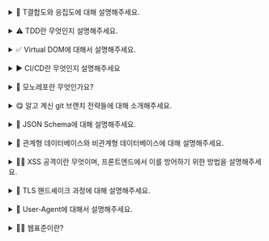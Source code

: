 <details>
<summary>🧲 T결합도와 응집도에 대해 설명해주세요.

 </summary>
<br/>
결합도와 응집도는 코드 설계의 품질을 결정하는 중요한 개념들입니다.
먼저, 결합도는 서로 다른 모듈 간에 상호 의존하고 있는 정도가 얼마나 높은지를 의미합니다. 만약 결합도가 낮으면 모듈의 독립성이 높아져 변경이 용이해지고 코드의 재사용성이 증가합니다. 반면, 결합도가 높으면 한 모듈이 변경될 때 다른 모듈도 영향을 받을 가능성이 커집니다. 이로 인해 한 부분을 수정하면 연쇄적인 변경이 발생할 가능성이 높은데, 이는 유지보수를 어렵게 만듭니다. 이상적인 설계를 위해서는 결합도를 낮추는 것이 중요합니다.
응집도는 모듈 내부 요소들이 얼마나 밀접하게 서로 관련되어 있는지를 의미합니다. 응집도가 높을수록 모듈 내부의 기능이 단일한 목적을 가지고 있습니다. 이러한 특성은 가독성과 유지보수성에 도움이 됩니다. 반대로 응집도가 낮으면 하나의 모듈이 여러 가지 역할을 수행하게 되어 코드가 복잡해지고, 예측 가능성이 낮아져 수정할 때 예상치 못한 부작용이 발생할 가능성이 높아집니다. 따라서 이상적인 코드 설계를 위해서는 응집도를 높이는 것이 중요합니다.
주로 결합도와 응집도는 서로 반비례하는 경향이 있습니다. 일반적으로 결합도가 낮을수록 응집도가 높아지고, 반대로 결합도가 높으면 응집도가 낮아지는 경우가 많습니다.
결합도 및 응집도와 관련된 예시를 설명해주실 수 있나요? 🤔
예를 들어, 하나의 모듈이 다른 모듈의 내부 구현에 직접 접근한다면 결합도가 높은 상태입니다. 인터페이스를 통해 의존 관계를 느슨하게 만들면 결합도를 낮출 수 있습니다.
한편, 하나의 파일에서 사용자 인증과 데이터베이스 처리를 함께 담당한다면 응집도가 낮다고 볼 수 있습니다. 이러한 경우 인증 관련 로직과 데이터베이스 처리를 분리하여 각각의 책임을 명확히 하면 응집도를 높일 수 있습니다.

</details>
<br/>

<details>
<summary>⚠️ TDD란 무엇인지 설명해주세요.</summary>
<br/>
TDD(Test-Driven Development)는 소프트웨어 개발 방법론 중 하나로, **테스트를 먼저 작성한 후 실제 코드를 작성하는 방법론**입니다.

TDD는 일반적으로 ‘Red-Green-Refactor’ 사이클을 따릅니다. 첫 번째 단계는 Red로, 실패하는 테스트를 작성하는 것입니다. 이 테스트는 아직 구현되지 않은 기능에 대한 테스트로, 코드가 이를 통과하지 못하는 상태에서 시작됩니다. 두 번째 단계는 Green으로, 테스트를 통과할 수 있도록 최소한의 코드를 작성합니다. 이 단계에서는 테스트를 통과시키는 것만 목표로 하여 코드를 간결하게 작성합니다. 마지막 단계는 Refactor로, 작성한 코드를 리팩토링하여 가독성이나 성능을 개선합니다. 이때 테스트는 여전히 통과해야 하므로, 리팩토링이 기능에 영향을 미치지 않도록 합니다.

## **TDD에는 어떤 장점이 있나요? 🤔**

TDD는 여러 장점이 있습니다.

첫째, **디버깅 시간을 단축**할 수 있습니다. 자동화된 테스트를 통해 오작동하는 영역을 쉽게 좁혀나갈 수 있습니다.

둘째, **리팩토링이 용이**해집니다. 작성된 테스트가 리팩토링 후에도 코드가 올바르게 동작하는지 확인해 주기 때문에, 코드를 수정하는 데 자신감을 가질 수 있습니다.

셋째, **좋은 설계가 유도**됩니다. 테스트를 통해 요구 사항을 명확하게 이해하고, 이를 바탕으로 더 나은 설계를 할 수 있습니다. 또 각 기능을 테스트하기 용이하게 만드는 과정에서 자연스럽게 좋은 설계가 유도됩니다.

처음에는 테스트를 작성하는 데 시간이 소요될 수 있지만, 장기적으로는 위와 같은 장점들로 인해 생산성이 오히려 높아지는 효과를 누릴 수 있습니다.

</details>
<br/>

<details>
<summary>✅ Virtual DOM에 대해서 설명해주세요.</summary>
<br/>
Virtual DOM은 React에서 사용되는 핵심 개념으로, **실제 DOM을 JS 객체 형태로 복제한 가벼운 사본**이라고 할 수 있습니다. 브라우저의 DOM은 구조적으로 복잡하고, 이를 직접 조작하는 작업은 성능 비용이 상당히 높습니다. Virtual DOM은 이를 개선하여 웹 애플리케이션의 성능을 최적화하기 위해 등장했습니다.

Virtual DOM의 핵심 아이디어는 **상태 변경이 발생할 때마다 전체 UI를 Virtual DOM에 반영하고, 이를 이전 상태와 비교하여 필요한 부분에 한해서 최소한의 DOM 업데이트를 수행**하는 것입니다. Virtual DOM을 업데이트하고 비교하는 일은, 실제 DOM을 조작하지 않고 메모리 상에서 업데이트와 비교가 이뤄지기 때문에 가볍고 빠르게 수행됩니다.

React에서 Virtual DOM을 활용되는 구체적인 과정은 다음과 같습니다.

1. **상태 변경**: 컴포넌트의 상태나 props가 변경되면 Virtual DOM이 다시 생성됩니다.
2. **재조정(Reconciliation)**: 비교 알고리즘을 이용해 새로운 Virtual DOM과 이전 Virtual DOM 간의 차이를 계산합니다.
3. **re-render**: 계산된 차이에 따라 실제 DOM에서 필요한 부분만 업데이트합니다.

Virtual DOM은 이처럼 DOM 업데이트의 비용을 줄이고, 브라우저 렌더링 성능을 개선합니다.

## **React는 비교(diffing) 알고리즘을 어떻게 효율화했나요? 🤔**

React는 O(n³)의 복잡도를 가질 수 있는 트리 비교 문제를, 휴리스틱을 통해 O(n)으로 최적화했습니다.

휴리스틱 알고리즘은 크게 두 가지 가정을 두고 있습니다

### **1. 서로 다른 타입의 두 요소는 서로 다른 트리를 만들어낸다.**

DOM 요소의 타입이 다르면(ex. `<div>` → `<span>`) 비교를 수행하지 않고, 해당 요소와 그 자식들을 모두 새로 생성합니다. 자식 요소들의 내용이 같더라도 이전의 트리를 모두 버리고 완전히 새로 만듭니다. 이는 비효율적으로 보일 수 있지만, 실제 애플리케이션에서 타입이 다른 경우는 보통 완전히 다른 컴포넌트로 교체되는 상황이 많기 때문에 이 가정이 대부분의 경우 효율적입니다.

만약 동일한 타입의 요소라면, 동일한 내역은 유지하고 변경된 속성만 갱신합니다.

```jsx
<div className="before" title="stuff" /><div className="after" title="stuff" />

```

예를 들어, 이 예시에서는 `className`만 수정합니다.

### **2. 개발자가 key prop을 통해, 여러 렌더링 사이에서 어떤 자식 엘리먼트가 변경되지 않아야 할지 표시해 줄 수 있다.**

같은 레벨의 자식들을 비교할 때 개발자가 입력한 `key` prop을 사용하여 요소를 식별합니다. 이를 통해 리스트 내역의 일부가 수정됐을 때 모든 아이템 요소들을 불필요하게 갱신하지 않고, 실제 변경된 요소만 감지하여 효율적으로 갱신합니다.

</details>
<br/>

<details>
<summary>▶️ CI/CD란 무엇인지 설명해주세요</summary>
<br/>
CI/CD는 애플리케이션 배포 과정을 자동화하여 더 짧은 주기로 고객에게 서비스를 제공하는 방식입니다. 먼저, CI는 **Continuous Integration**의 약어로 **지속적 통합**을 의미합니다. CD는 **Continuous Delivery(지속적 전달)** 또는 **Continuous Deployment(지속적 배포)** 를 의미합니다.

먼저, **CI**는 **개발자들이 코드 변경사항을 주기적으로 메인 브랜치에 병합하는 과정을 자동화**한 것입니다. 이 과정에서 코드 변경사항이 발생할 때마다 자동으로 빌드와 테스트를 수행하여 문제를 조기에 발견할 수 있습니다. 예를 들어, 여러 개발자가 함께 작업할 때 한 개발자의 변경사항이 다른 개발자의 작업과 충돌하거나 전체 애플리케이션에 문제를 일으킬 수 있는데, CI를 거치면 이러한 문제를 병합 이전에 미리 파악할 수 있습니다.

**CD**는 **CI 이후 단계를 자동화**하는 것으로, 애플리케이션의 변경사항을 production 환경으로 배포하는 과정을 자동화한 것입니다. **Continuous Delivery**의 경우, **배포 가능한 상태로 준비하는 과정까지**는 자동화하고 실제 배포는 사람의 승인을 거쳐 수동으로 진행합니다. 반면, **Continuous Deployment**는 **production 환경에 배포하는 과정까지** 모두 자동화합니다.

현업에서는 GitHub Actions, Jenkins, GitLab CI 등의 도구를 사용하여 CI/CD 파이프라인을 구축합니다. CI/CD 프로세스에 대한 하나의 예시를 들면 다음과 같습니다.

1. 개발자가 PR을 올리면 자동으로 테스트/빌드 실행
2. 테스트/빌드를 성공한 경우 메인 브랜치로의 머지 활성화
3. 메인 브랜치 머지 시 production 환경으로 자동 배포
</details>
<br/>

<details>
<summary>🤫 모노레포란 무엇인가요?</summary>
<br/>
모노레포는 **mono(단일)** 와 **repo(레포지토리)** 를 합친 용어로, **여러 프로젝트 또는 패키지를 하나의 코드 저장소에 통합하여 관리하는 방식**을 의미합니다.

모노레포를 구성하기 위해 대표적으로 두 가지 구성 방식이 사용됩니다.

먼저, **프로젝트 단위로 분리된 구조**를 사용합니다. 모든 프로젝트가 하나의 저장소 안에서 각각 독립적인 폴더로 구성되며, 각 폴더는 독립적인 패키지로 관리됩니다. 이때 프로젝트 간의 공통 의존성은 `yarn workspaces`나 `npm workspaces` 같은 기능을 사용해 중앙에서 관리합니다. 이를 통해 중복된 의존성을 최소화하고, 프로젝트 간 코드 공유를 쉽게 합니다.

다음으로, **공통 모듈을 별도의 폴더로 분리하는 방식**을 사용합니다. 예를 들어, 여러 프로젝트에서 자주 사용하는 유틸리티 함수, 스타일, 공통 컴포넌트를 `shared`라는 폴더에 모아두고 각 프로젝트에서 이를 가져다 사용하는 방식입니다. 이렇게 하면 공통 코드를 한 번만 업데이트해도 여러 프로젝트에 즉시 반영할 수 있어 효율적입니다.

## **모노레포의 장점은 무엇인가요? 🤔**

첫째, **여러 프로젝트의 코드 및 설정 등을 일관되게 관리할 수 있다는 점입니다.** 예를 들어, 대규모 조직에서 여러 팀이 각기 다른 서비스를 개발하더라도, 모노레포를 통해 동일한 코드베이스에서 협력할 수 있습니다. 이를 통해 공통 모듈이나 설정 등을 공유하여, 불필요한 중복 작업을 줄이고 협업 효율성을 높일 수 있습니다.

둘째, **모노레포는 중앙화된 의존성 관리를 가능하게 해줍니다.** 예를 들어, 프로젝트 내에서 공통으로 사용되는 유틸리티나 컴포넌트를 한 번 업데이트하면 모든 관련 프로젝트에 즉시 적용할 수 있습니다.

또한, **여러 프로젝트들이 동일한 버전 관리 시스템을 공유할 수 있습니다.** 이를 통해 한 프로젝트에서 변경된 사항이 다른 프로젝트에 미치는 영향을 보다 명확히 추적할 수 있습니다.

## **모노레포의 단점은 없나요? 🧐**

물론, 모노레포에도 단점이 있습니다.

첫째, **스케일링이 복잡하고 어려워집니다**. 여러 프로젝트들이 모여 있으니 코드베이스가 빠르게 커지는데, 이때 빌드 및 테스트 시간이 그와 비례하여 길어집니다. 또한, CI/CD 파이프라인 관리의 복잡도가 증가합니다. 이러한 단점을 극복하기 위해 `Nx`, `Turborepo`와 같은 모노레포 관리 툴을 이용할 수 있습니다.

또한, **권한 관리가 까다로울 수 있습니다**. 모든 프로젝트가 하나의 저장소에 통합되기 때문에 특정 팀이나 프로젝트만 접근 권한을 가지도록 설정하는 것이 어렵습니다.

이러한 단점을 고려했을 때, 작은 규모의 팀이나 단일 프로젝트 중심의 개발 환경에서는 오히려 복잡성을 증가시킬 가능성이 있어 모노레포 사용이 적합하지 않을 수 있습니다.

</details>
<br/>

<details>
<summary>😋 알고 계신 git 브랜치 전략들에 대해 소개해주세요.</summary>
<br/>
주로 경험해본 전략으로는 **Git Flow, GitHub Flow, 그리고 Trunk-Based Development**가 있습니다.

먼저, **Git Flow**를 소개해 드리겠습니다. Git Flow에서 기능 개발은 `feature` 브랜치에서 이루어지고, 완료된 후 `develop` 브랜치에 병합됩니다. 릴리스를 준비할 때는 `release` 브랜치를 따로 만들어 QA와 최종 검증을 거친 뒤, 프로덕션 코드를 관리하는 `main`에 병합하게 됩니다. 만약 긴급한 수정 사항이 발생하면 `hotfix` 브랜치를 만들어 신속히 배포하고, 수정 사항을 `develop`에도 반영합니다. Git Flow를 이용하면 대규모 프로젝트에서 굉장히 체계적이고 안정적인 관리가 가능하지만, 브랜치가 많아짐에 따라 복잡도가 올라간다는 단점이 존재합니다.

다음으로, **GitHub Flow**는 Git Flow보다 단순한 구조를 가지고 있습니다. 모든 변경 사항은 `main` 브랜치 기준으로 이루어지는데요, 새로운 기능을 개발할 때 `feature` 브랜치를 생성한 뒤 작업이 끝나면 코드 리뷰를 받고 바로 `main`에 병합합니다. 이 방식은 간소화된 프로세스를 가지고 있기 때문에 짧은 주기의 배포 환경에서 특히 유용합니다. 하지만 릴리스와 QA를 위한 별도의 브랜치가 없기 때문에, 안정성 관리가 중요한 프로젝트에는 다소 부담스러울 수 있습니다.

마지막으로, **Trunk-Based Development**는 `main(또는 trunk)` 브랜치 하나만 운용하는 방식입니다. 작업을 `main` 브랜치에 직접 커밋하거나, `feature` 브랜치를 만들고 며칠 내에 빠르게 병합합니다. 병합 주기가 짧아 코드 충돌 가능성이 적다는 장점이 있습니다. 한편, 철저한 자동화 환경이 뒷받침되어야 한다는 단점이 존재합니다.

## **Git Flow와 Github Flow 중 어떤 전략을 선호하시나요? 🤔**

선호하는 하나의 전략이 있다기보다는, 프로젝트 상황에 맞는 전략을 선택하는 게 중요하다고 생각합니다.

**Git Flow**는 릴리스 주기가 길고 QA가 중요한 프로젝트에서 사용하기 적합합니다. 예를 들어, 금융 서비스처럼 안정성과 품질이 중요한 프로젝트에서는 Git Flow가 더 적합할 것입니다. 반면, **GitHub Flow**는 자주 배포가 이루어지고 변경 사항을 빠르게 반영해야 하는 스타트업과 유사한 환경에서 유리할 것입니다.

</details>
<br/>

<details>
<summary>💬 JSON Schema에 대해 설명해주세요. </summary>
<br/>
JSON Schema는 JSON 데이터의 형식을 기술하고 검증하기 위한 명세서입니다. 특정 JSON이 어떤 구조를 가져야 하는지를 명시할 수 있도록 해줍니다.

예를 들어 회원 정보에 대한 명세를 다음과 같이 작성할 수 있습니다.

{
"type": "object",
"properties": {
"username": { "type": "string", "minLength": 3 },
"email": { "type": "string", "format": "email" },
"password": { "type": "string", "minLength": 6 }
},
"required": ["username", "email", "password"],
"additionalProperties": false
}
JSON Schema가 어떻게 활용될 수 있는지 구체적으로 설명해 드리겠습니다.

먼저, 백엔드 API와의 통신 과정에서 데이터 형식을 검증하는 데 활용될 수 있습니다. 예를 들어 백엔드에서 데이터를 내려줄 때, JSON Schema를 활용하여 그 데이터가 어떤 속성들을 가지고 있는지, 타입은 어떤지, 필수인지 아닌지 정의할 수 있습니다. 그러면 프론트엔드에서는 그 스키마를 기준으로 데이터의 유효성을 검증할 수 있어서, API 통신에서 발생할 수 있는 오류를 사전에 방지할 수 있습니다.

JSON Schema는 정적 타입 생성 도구와 통합되어 사용되며 개발 생산성을 높여주기도 합니다. 예를 들어 json-schema-to-typescript 같은 도구를 사용하면 JSON Schema로부터 TypeScript 타입을 자동 생성할 수 있습니다. 이는 API 명세에 따라 타입을 작성하거나 수정하는 시간을 아껴주며, 스키마와 타입 간의 불일치를 줄이는 데 도움이 됩니다.

또한, 설정 파일에 대한 명세서로 활용될 수 있습니다. 예를 들어 eslintrc, tsconfig, prettierrc 같은 설정 파일들은 대부분 JSON 기반 형식을 사용하는데, JSON Schema Store에서 이러한 설정 파일들의 JSON Schema를 찾아볼 수 있습니다. VSCode와 같은 에디터에서 이 스키마를 기반으로 자동 완성, 타입 힌트, 경고 메시지 등을 지원하기 때문에, 설정 실수를 줄이고 생산성을 높이는 데 큰 도움이 됩니다.

</details>
<br/>

<details>
<summary>🏧 관계형 데이터베이스와 비관계형 데이터베이스에 대해 설명해주세요.
</summary>
<br/>
관계형 데이터베이스는 데이터를 테이블 형식으로 저장하고 관리하는 데이터베이스입니다. 각 테이블은 고정된 스키마를 가지며, 행(Row)은 개별 레코드, 열(Column)은 속성을 나타냅니다. 각 테이블은 고유한 스키마를 가지고 있어, 데이터 타입과 구조가 엄격하게 정의되어 있습니다. 대표적인 예로는 MySQL, PostgreSQL, Oracle이 있습니다.

관계형 데이터베이스는 정형화된 데이터를 다룰 때 특히 유용합니다. 미리 정의된 타입과 구조가 있기 때문에 이에 부합하는지 검증하여 데이터의 일관성을 유지하기 용이합니다. 또한, 데이터 간의 관계를 명확히 표현할 수 있는 것이 큰 장점입니다. 예를 들어 사용자와 주문 데이터를 각각 테이블로 만들고, 사용자 ID를 외래키로 설정해 두 테이블을 연결할 수 있습니다. 이를 통해 하나의 사용자에 속한 주문 내역을 정확히 조회할 수 있으며, 이 외에도 복잡한 조건의 데이터 조회나 조인을 처리하기 용이합니다.

반면, 흔히 NoSQL이라고 부르기도 하는 비관계형 데이터베이스는 전통적인 테이블 기반 구조가 아닌, 보다 유연한 데이터 모델을 사용합니다. "Key - value", "Document", "Graph" 등의 유형이 존재합니다. 비관계형 데이터베이스는 스키마가 고정되어 있지 않아서, 저장되는 데이터 구조가 일관되지 않아도 됩니다. 필요에 따라 유동적으로 속성을 추가할 수도 있습니다. 대표적인 예로는 MongoDB, Cassandra, Redis가 있습니다.

비관계형 데이터베이스의 장점은 유연성과 확장성입니다. 스키마가 고정되어 있지 않기 때문에, 초기 개발 단계에서 데이터 구조가 자주 변경될 가능성이 있는 프로젝트에 특히 적합합니다. 또한, 수평적 확장이 쉬워서 대용량의 데이터를 빠르게 처리하거나, 사용자가 급격히 늘어나는 상황에서도 안정적인 성능을 유지할 수 있다는 장점이 있습니다. 문서 기반 NoSQL에서는 하나의 객체에 필요한 데이터를 모두 담을 수 있어서, 관계를 맺고 조인하는 대신 한 번의 조회로 필요한 정보를 가져올 수 있다는 장점도 있습니다.

둘의 단점에 대해서도 간단히 설명해주실 수 있나요? 🤔
관계형 데이터베이스의 단점은 유연성이 떨어진다는 점입니다. 스키마가 고정돼 있기 때문에, 새로운 필드를 추가하거나 데이터 구조를 바꾸려면 테이블 자체를 수정해야 하고, 이로 인해 마이그레이션 과정이 복잡하고 시간이 오래 걸릴 수 있습니다. 또한, 서버를 여러 대로 분산시키는 수평적 확장이 상대적으로 어렵다는 단점도 있습니다. 관계형 데이터는 여러 테이블 간의 조인이 많기 때문에 데이터를 분산시켜 저장하면 성능 저하가 생길 수 있습니다. 그래서 대규모 트래픽을 처리해야 하는 시스템에서는 확장성이 한계로 작용할 수 있습니다.

비관계형 데이터베이스는 반대로 데이터의 일관성 유지가 어렵다는 문제가 있습니다. 스키마가 자유롭다 보니, 같은 컬렉션 안에 구조가 다른 문서들이 들어갈 수 있고, 그로 인해 나중에 데이터를 가공하거나 검증할 때 오류가 발생하기 쉽습니다. 또한, 조인 기능이 제한적이기 때문에, 데이터 간의 관계를 표현하는 데 한계가 있습니다. 만약 여러 컬렉션에 나눠 저장된 데이터를 합쳐서 조회해야 한다면, 애플리케이션 단에서 로직을 더 많이 처리해야 할 수도 있습니다.

</details>
<br/>

<details>
<summary>🏴‍☠️ XSS 공격이란 무엇이며, 프론트엔드에서 이를 방어하기 위한 방법을 설명해주세요.
 </summary>
<br/>
XSS(Cross-Site Scripting)는 공격자가 신뢰할 수 있는 웹사이트에 악성 스크립트를 삽입하여 사용자 브라우저에서 실행되게 하는 공격입니다. 이를 통해 쿠키 탈취, 세션 하이재킹, 피싱 등이 가능합니다.

XSS 공격은 크게 세 가지 유형이 있습니다.

첫번째로 저장형(Stored) XSS입니다. 악성 스크립트가 서버에 저장되어 다른 사용자가 해당 페이지를 방문할 때 실행됩니다.

두번째는 반사형(Reflected) XSS입니다. URL 파라미터 등을 통해 전달된 악성 스크립트가 서버 응답에 포함되어 실행됩니다.

마지막으로 DOM 기반 XSS입니다. 클라이언트 측 스크립트가 DOM을 동적으로 조작할 때 발생합니다.

해결 방법
이러한 보안문제를 해결하기 위한 방법으로는 입력 검증과 출력 이스케이핑이 있습니다. 사용자 입력을 적절히 검증하고, HTML 출력 시 특수 문자를 이스케이프 처리합니다.

아래처럼 element.innerHTML 대신 element.textContent를 이용하거나, DOMPurify를 사용하여 사용자의 입력값에 대해서 특수 문자와 입력 검증을 해줄 수 있습니다.

```
// ❌ 잘못된 방법
element.innerHTML = userInput;

// ✅ 올바른 방법
element.textContent = userInput; // 자동 이스케이프

// ✅ HTML이 필요한 경우 DOMPurify 사용
import DOMPurify from 'dompurify';
```

element.innerHTML = DOMPurify.sanitize(userInput);
혹은, 메타 태그에 Content-Security-Policy(CSP)를 설정하여 브라우저에 실행을 허용할 컨텐츠 소스를 제한할 수 있습니다.

```
<!-- HTTP 헤더 또는 메타 태그로 설정 -->
<meta http-equiv="Content-Security-Policy" content="default-src 'self'; script-src 'self' https://trusted-cdn.com;">
```

마지막으로는 HttpOnly 쿠키입니다. 쿠키에 HttpOnly 플래그를 설정하여 자바스크립트를 통한 접근을 차단할 수 있습니다.

</details>
<br/>

<details>
<summary>🤚 TLS 핸드셰이크 과정에 대해 설명해주세요.
  </summary>
<br/>
TLS 핸드셰이크는 브라우저와 서버가 TLS 프로토콜을 통해 암호화된 통신을 시작하기 전, 안전하게 연결을 설정하는 절차입니다. 이 절차는 보통 다음과 같은 흐름으로 이뤄집니다.

먼저 브라우저는 Client Hello 메시지를 보냅니다. 여기에는 브라우저가 지원하는 TLS 버전, 사용할 수 있는 암호화 알고리즘 목록, 세션 ID, 그리고 Client Random이라는 난수가 포함되어 있습니다.

서버는 이에 대해 Server Hello로 응답하면서, 서버가 선택한 암호화 방식, 자신의 Server Random 값, 그리고 디지털 인증서를 함께 보냅니다. 이 인증서 안에는 서버의 공개키와 CA의 서명이 포함되어 있으며, 브라우저는 이걸 통해 서버의 신원을 검증합니다.

검증이 완료되면 브라우저는 서버의 공개키로 Pre-Master Secret이라는 임시 비밀 값을 암호화해서 전송합니다. 서버는 자신의 개인키로 이를 복호화해 Pre-Master Secret 값을 복원하고, 이제 클라이언트와 서버는 서로 갖고 있는 Client Random, Server Random, 그리고 Pre-Master Secret을 기반으로 동일한 대칭키를 생성합니다. 이 대칭키는 이후 주고 받는 데이터를 암호화하고 복호화하는 데 사용됩니다.

마지막으로 서로 Finished 메시지를 교환하면서 대칭키로 암호화된 통신이 잘 되는지 확인하고 나면, 정상적인 HTTPS 통신이 시작됩니다.

</details>
<br/>

<details>
<summary>📱 User-Agent에 대해서 설명해주세요. </summary>
<br/>
User-Agent는 HTTP 요청 헤더에 포함되는 문자열로, 웹 서버에 접속하는 클라이언트(브라우저, 운영체제, 디바이스 등)의 정보를 식별하는 데 사용됩니다.

이 문자열에는 브라우저 종류, 버전, 운영체제, 렌더링 엔진 등의 정보가 포함되어 있습니다. 프론트엔드 개발자로서 User-Agent는 특정 브라우저에 맞는 기능을 제공하거나, 디바이스에 따른 최적화를 구현할 때 참고할 수 있습니다.

하지만 현대적인 웹 개발에서는 User-Agent 문자열에 의존하기보다는 기능 감지(feature detection)와 반응형 디자인을 통해 크로스 브라우징 이슈를 해결하는 것이 권장됩니다.

JavaScript에서는 navigator.userAgent를 통해 User-Agent 정보에 접근할 수 있으며, 서버 측에서는 HTTP 요청 헤더에서 이 정보를 확인할 수 있습니다.

</details>
<br/>

<details>
<summary>🧑‍💻 웹표준이란? </summary>
<br/>
웹표준은 다양한 웹 기술들이 브라우저나 기기와 상관없이 일관되게 동작하도록 보장하기 위한 규약들의 집합입니다. HTML, CSS, JavaScript와 같은 핵심 기술뿐만 아니라 접근성, 통신, 보안 등 여러 영역까지 포괄하며, IETF, W3C 등의 국제 표준 기구에서 정의하고 관리합니다.

웹표준의 목적은 다양한 브라우저, 기기, 플랫폼에서 웹 페이지가 동일하게 작동하도록 보장하는 것입니다. 먼저, 개발자 입장에서는 웹표준을 따름으로써 특정 브라우저에 종속되지 않는 코드를 작성할 수 있습니다. 즉, 특정 환경에 맞추어 여러 버전을 만들 필요 없이 한 번의 개발로 여러 환경의 사용자에게 서비스를 제공할 수 있습니다. 또한 사용자 입장에서는 어떤 브라우저나 기기를 사용하더라도 콘텐츠가 일관되게 표현되므로 더 나은 접근성과 사용자 경험을 얻을 수 있게 됩니다.

예를 들어, HTML에서 시맨틱 태그를 사용하면 콘텐츠의 의미와 구조를 명확하게 표현할 수 있으며, CSS의 표준 속성은 스타일의 일관성을 보장합니다. JavaScript도 ECMAScript 표준에 따라 구현되므로, 서로 다른 브라우저 간에 전반적인 동작의 일관성을 유지할 수 있습니다.

## 웹표준을 지키지 않을 때 발생할 수 있는 문제는 무엇인가요? 🤔

웹표준을 따르지 않으면 몇몇 브라우저 환경에서 웹사이트가 의도한 대로 동작하지 않거나 레이아웃이 깨지는 등의 문제가 발생할 수 있습니다. 또한, 특정 기능이 브라우저에서 비활성화되거나 보안 취약점으로 이어질 가능성도 존재합니다. 특히, 모바일 환경에서는 기기 종류가 다양하므로 표준을 지키지 않으면 사용자 경험이 크게 저하될 수 있습니다.

</details>
<br/>
